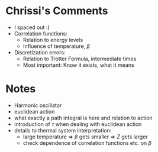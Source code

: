 # Chrissi's Comments

- I spaced out :(
- Correlation functions:
	- Relation to energy levels
	- Influence of temperature, $\beta$
- Discretization errors:
	- Relation to Trotter Formula, intermediate times
	- Most important: Know it exists, what it means


# Notes

- Harmonic oscillator
-  euclidean action
- what exactly a path integral is here and relation to action
- introduction of $\tau$ when dealing with euclidean action
- details to thermal system interpretation:
	- large temperature $\Rightarrow$ $\beta$ gets smaller $\Rightarrow$ $Z$ gets larger
	- check dependence of correlation functions etc. on $\beta$
